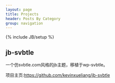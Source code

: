 ```yaml
---
layout: page
title: Projects
header: Posts By Category
group: navigation
---
```

{% include JB/setup %}

## jb-svbtle

一个仿svbtle.com风格的jb主题，移植于wp-svbtle。

项目主页:<https://github.com/kevinxueliang/jb-svbtle>
